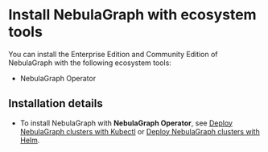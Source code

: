 # Install NebulaGraph with ecosystem tools

You can install the Enterprise Edition and Community Edition of NebulaGraph with the following ecosystem tools:

- NebulaGraph Operator

## Installation details

- To install NebulaGraph with **NebulaGraph Operator**, see [Deploy NebulaGraph clusters with Kubectl](../../nebula-operator/3.deploy-nebula-graph-cluster/3.1create-cluster-with-kubectl.md) or [Deploy NebulaGraph clusters with Helm](../../nebula-operator/3.deploy-nebula-graph-cluster/3.2create-cluster-with-helm.md).
